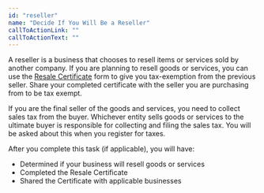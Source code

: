 ```yaml
---
id: "reseller"
name: "Decide If You Will Be a Reseller"
callToActionLink: ""
callToActionText: ""
---
```

A reseller is a business that chooses to resell items or services sold by another company. If you are planning to resell goods or services, you can use the [Resale Certificate](https://www.state.nj.us/treasury/taxation/pdf/other_forms/sales/st3.pdf) form to give you tax-exemption from the previous seller. Share your completed certificate with the seller you are purchasing from to be tax exempt. 

If you are the final seller of the goods and services, you need to collect sales tax from the buyer. Whichever entity sells goods or services to the ultimate buyer is responsible for collecting and filing the sales tax. You will be asked about this when you register for taxes.  

After you complete this task (if applicable), you will have:
- Determined if your business will resell goods or services
- Completed the Resale Certificate
- Shared the Certificate with applicable businesses
